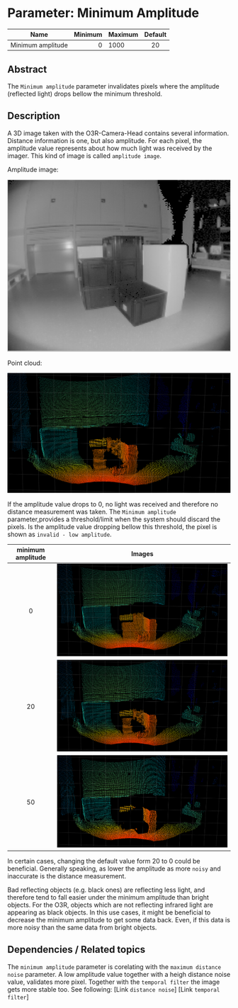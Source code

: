 # Parameter: Minimum Amplitude

| Name | Minimum | Maximum | Default |
| -----|---------:|:---------|:---------:|
| Minimum amplitude | 0 | 1000 | 20 |

## Abstract

The `Minimum amplitude` parameter invalidates pixels where the amplitude (reflected light) drops bellow the minimum threshold.

## Description

A 3D image taken with the O3R-Camera-Head contains several information. Distance information is one, but also amplitude. For each pixel, the amplitude value represents about how much light was received by the imager. This kind of image is called `amplitude image`.

Amplitude image:

![default-values-amplitude](./resources/default_value_amp.png "3D amplitude image")

Point cloud:

![default-values-3d](./resources/default_value_3D.png "3D point cloud with default values")

If the amplitude value drops to 0, no light was received and therefore no distance measurement was taken. The `Minimum amplitude` parameter,provides a threshold/limit when the system should discard the pixels. Is the amplitude value dropping bellow this threshold, the pixel is shown as `invalid - low amplitude`.

|minimum amplitude| Images|
|:-:|-|
|0|![min-a,p-0-3d](./resources/amp_0_3D.png "3D point cloud with minimum amplitude 0 values")|
|20|![min-a,p-0-3d](./resources/default_value_3D.png "3D point cloud with minimum amplitude 0 values")|
|50|![min-a,p-0-3d](./resources/amp_50_3D.png "3D point cloud with minimum amplitude 0 values")|

In certain cases, changing the default value form 20 to 0 could be beneficial. Generally speaking, as lower the amplitude as more `noisy` and inaccurate is the distance measurement.

Bad reflecting objects (e.g. black ones) are reflecting less light, and therefore tend to fall easier under the minimum amplitude than bright objects. For the O3R, objects which are not reflecting infrared light are appearing as black objects. In this use cases, it might be beneficial to decrease the minimum amplitude to get some data back. Even, if this data is more noisy than the same data from bright objects.

## Dependencies / Related topics

The `minimum amplitude` parameter is corelating with the `maximum distance noise` parameter. A low amplitude value together with a heigh distance noise value, validates more pixel. Together with the `temporal filter` the image gets more stable too. See following:
[Link `distance noise`]
[Link `temporal filter`]